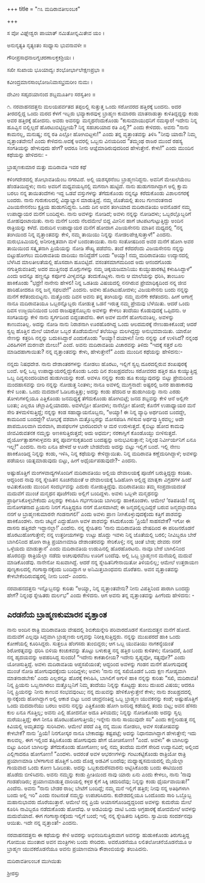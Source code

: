 +++
title = "೧೩ ಮದಿರಾವತೀಲಂಬಕ"

+++


ಸ ವೋ ವಿಘ್ನೇಶ್ವರಃ ಪಾಯಾತ್ ನಮಿತೋನ್ನಮಿತೇವ ಯಂ ।

ಅನುನೃತ್ಯತಿ ನೃತ್ಯಂತಂ ಸಂಧ್ಯಾಸು ಭುವನಾವಳೀ ॥

ಗೌರೀಪ್ರಸಾಧನಾಲಗ್ನಚರಣಾಲಕ್ತಕಶ್ರಿಯಃ ।

ಸಖೀ ಸುಖಾಯ ಭೂಯಾದ್ವಃ ಶಂಭೋರ್ಭಾಲೇಕ್ಷಣಪ್ರಭಾ ॥

ಕವೀಂದ್ರಮಾನಸಾಂಭೋಜನಿವಾಸಭ್ರಮರೀಂ ನುಮಃ ।

ದೇವೀಂ ಸಹೃದಯಾನಂದ ಶಬ್ದಮೂರ್ತಿಂ ಸರಸ್ವತೀಂ ॥

೧. ನರವಾಹನದತ್ತನು ಮಲಯಪರ್ವತದ ತಪ್ಪಲಲ್ಲಿ ಸುತ್ತುತ್ತ ಒಂದು ಸರೋವರದ ಹತ್ತಿರಕ್ಕೆ ಬಂದನು. ಅದರ ತೀರದಲ್ಲಿದ್ದ ಒಂದು ಮರದ ಕೆಳಗೆ ಇಬ್ಬರು ಭವ್ಯಾಕಾರವುಳ್ಳ ಬ್ರಾಹ್ಮಣ ಕುಮಾರರು ಮಾತನಾಡುತ್ತಾ ಕುಳಿತಿದ್ದದ್ದನ್ನು ಕಂಡು ಅವರ ಹತ್ತಿರಕ್ಕೆ ಹೋದನು. ಅವರು ಅವನನ್ನು ಮನ್ಮಥನೆಂದುಕೊಂಡು “ಕುಸುಮಾಯುಧನಿಗೆ ನಮಸ್ಕಾರ! ಇದೇನು ನಿನ್ನ ಹೂವ್ವಿನ ಬಿಲ್ಲಿಲ್ಲದೆ ಹೊರಟುಬಿಟ್ಟಿದ್ದೀಯೆ? ನಿನ್ನ ಸಹಚರಿಯಾದ ರತಿ ಎಲ್ಲಿ?” ಎಂದು ಕೇಳಿದರು. ಅವನು "ನಾನು ಕಾಮನಲ್ಲ, ಮನುಷ್ಯ; ನನ್ನ ರತಿ ಎಲ್ಲೋ ಹೋಗಿಬಿಟ್ಟಳು!" ಎಂದು ತನ್ನ ವೃತ್ತಾಂತವನ್ನು ತಿಳಿಸಿ "ನೀವು ಯಾರು? ನಿಮ್ಮ ವೃತ್ತಾಂತವೇನು! ಎಂದು ಕೇಳಿದನು.ಅದಕ್ಕೆ ಅವರಲ್ಲಿ ಒಬ್ಬನು ವಿನಯದಿಂದ “ತಮ್ಮಂಥ ರಾಜರ ಮುಂದೆ ರಹಸ್ಯ ಸಂಗತಿಯನ್ನು ಹೇಳುವುದು ಹೇಗೆ? ಆದರೂ ನೀನು ಆಜ್ಞೆಮಾಡಿರುವುದರಿಂದ ಹೇಳುತ್ತೇನೆ. ಕೇಳು!” ಎಂದು ಮುಂದಿನ ಕಥೆಯನ್ನು ಹೇಳಿದನು: -





ಬ್ರಾಹ್ಮಣಕುಮಾರ ಮತ್ತು ಮದಿರಾವತಿ ಇವರ ಕಥೆ


ಕಳಿಂಗದೇಶದಲ್ಲಿ ಶೋಭಾವತಿಯೆಂಬ ನಗರವಿದೆ. ಅಲ್ಲಿ ಯಶಸ್ಕರನೆಂಬ ಬ್ರಾಹ್ಮಣನಿದ್ದನು. ಅವನಿಗೆ ಮೇಖಲೆಯೆಂಬ ಹೆಂಡತಿಯಿದ್ದಳು; ನಾನು ಅವರಿಗೆ ಮಧ್ಯವಯಸ್ಸಿನಲ್ಲಿ ಮಗನಾಗಿ ಹುಟ್ಟಿದೆ. ನಾನು ಹುಡುಗನಾಗಿದ್ದಾಗ ಅಲ್ಲಿ ಕ್ಷಾಮ ಬರಲು ನನ್ನ ತಾಯಿತಂದೆಗಳು ಇದ್ದ ಒಡವೆ ವಸ್ತುಗಳನ್ನು ತೆಗೆದುಕೊಂಡು ನನ್ನನ್ನೂ ಕರೆದುಕೊಂಡು ವಿಶಾಲನಗರಕ್ಕೆ ಬಂದರು. ನಾನು ಗುರುಕುಲದಲ್ಲಿ ವಿದ್ಯಾಭ್ಯಾಸ ಮಾಡುತ್ತಿದ್ದೆ. ನಮ್ಮ ಜೊತೆಯಲ್ಲಿ ತುಂಬ ಗುಣವಂತನಾದ ವಿಜಯಸೇನನೆಂಬ ಕ್ಷತ್ರಿಯ ಹುಡುಗನಿದ್ದನು. ಒಂದು ದಿನ ಅವನ ತಂಗಿಯಾದ ಮದಿರಾವತಿಯು ಅವನೊಡನೆ ನಮ್ಮ ಉಪಾಧ್ಯಾಯರ ಮನೆಗೆ ಬಂದಿದ್ದಳು. ನಾನು ಅವಳನ್ನು ನೋಡಿದೆ; ಅವಳು ನನ್ನನ್ನು ನೋಡಿದಳು; ಒಬ್ಬರಲ್ಲೊಬ್ಬರಿಗೆ ಮೋಹವುಂಟಾಯಿತು. ನಾನು ಮನೆಗೆ ಬಂದು ನೆಲದಮೇಲೆ ಬಿದ್ದ ಮೀನಿನ ಹಾಗೆ ಚಟಪಟಗುಟ್ಟುತ್ತಿದ್ದು ಅಂದಿನ ರಾತ್ರಿಯನ್ನು ಕಳೆದೆ. ಮರುದಿನ ಉಪಾಧ್ಯಾಯರ ಮನೆಗೆ ಹೋದಾಗ ವಿಜಯಸೇನನು ಮಾತಿನ ಮಧ್ಯದಲ್ಲಿ “ನನ್ನ ತಂಗಿಯಿಂದ ನಿನ್ನ ವೃತ್ತಾಂತವನ್ನು ಕೇಳಿ, ನಮ್ಮ ತಾಯಿಯು ನಿನ್ನನ್ನು ನೋಡಲಪೇಕ್ಷಿಸುತ್ತಾಳೆ!” ಎಂದನು. ಮರುಭೂಮಿಯಲ್ಲಿ ಅನೀರೀಕ್ಷಿತವಾಗಿ ಮಳೆ ಬಂದಂತಾಯಿತು. ನಾನು ಸಂತೋಷದಿಂದ ಅವರ ಮನೆಗೆ ಹೋಗಿ ಅವರ ತಾಯಿಯಿಂದ ಸತ್ಕೃತನಾಗಿ ಪ್ರಿಯೆಯನ್ನು ನೋಡಿ ಸೌಖ್ಯ ಪಡೆದೆನು. ತಂದೆ ಕರೆದರೆಂದು ವಿಜಯಸೇನನು ನನ್ನನ್ನು ಬಿಟ್ಟುಹೋಗಲು ಮದಿರಾವತಿಯ ದಾದಿಯು ನಾನಿದ್ದೆಡೆಗೆ ಬಂದು “ಅಯ್ಯಾ! ನಮ್ಮ ಮದಿರಾವತಿಯು ಉದ್ಯಾನದಲ್ಲಿ ಬೆಳೆಸಿದ ಮಾಲತೀಲತೆಯಲ್ಲಿ ಹೊಸದಾಗಿ ಹೂಬಿಟ್ಟಿದೆ. ವಸಂತಸಮಾಗಮದಿಂದ ಅದು ಆನಂದಗೊಂಡು ನಗುತ್ತಿರುವಂತಿದೆ; ಅದರ ಮುತ್ತಿನಂಥ ಮೊಗ್ಗುಗಳನ್ನು ನಮ್ಮ ಚಿಕ್ಕಯಜಮಾನಿಯು ಕುಯ್ದುಹಾರಕಟ್ಟಿ ಕಳುಹಿಸಿದ್ದಾಳೆ” ಎಂದು ಅದನ್ನೂ ಹಣ್ಣನ್ನೂ ಕರ್ಪೂರ ವೀಳ್ಯವನ್ನೂ ತಂದುಕೊಟ್ಟಳು. ನಾನು ಆ ಮಾಲೆಯನ್ನು ಧರಿಸಿ, ತಾಂಬೂಲ ಹಾಕಿಕೊಂಡು “ಭದ್ರೇ! ನಾನೇನು ಹೇಳಲಿ! ನಿನ್ನ ಒಡತಿಯ ವಿಷಯದಲ್ಲಿ ನನಗಿರುವ ಪ್ರೇಮಾಧಿಕ್ಯದಿಂದ ನನ್ನ ಜೀವ ಹಾರಿಹೋದರೂ ನನ್ನ ಜನ್ಮ ಸಫಲವೇ!” ಎಂದನು. ಅವಳು ಹೊರಟುಹೋದಳು; ವಿಜಯಸೇನನು ಬಂದು ನನ್ನನ್ನು ಮನೆಗೆ ಕರೆತಂದುಬಿಟ್ಟನು. ಮತ್ತೊಂದು ದಿವಸ ಅವನು ತನ್ನ ತಂಗಿಯನ್ನು ನಮ್ಮ ಮನೆಗೇ ಕರೆತಂದನು. ಹೀಗೆ ಆಗಾಗ್ಗೆ ನಾನೂ ಮದಿರಾವತಿಯೂ ಒಬ್ಬರನ್ನೊಬ್ಬರು ನೋಡುತ್ತ ಒಡನೆ ಇರುತ್ತ ನಮ್ಮ ಪ್ರೇಮವು ಬೆಳೆಯಿತು. ಆದರೆ ಒಂದು ದಿವಸ ಉಜ್ಜಯಿನಿಯಿಂದ ಬಂದ ರಾಜಪುತ್ರನೊಬ್ಬನು ಅವಳನ್ನು ಕೇಳಲು ತಂದೆಯು ಕೊಡುವುದಕ್ಕೆ ಒಪ್ಪಿದನು. ಆ ಸಂಗತಿಯನ್ನು ಕೇಳಿ ನಾನು ಸ್ವರ್ಗದಿಂದ ಬಿದ್ದಂತಾದೆನು. ಈಗ ಅವಳ ಮನೆಗೆ ಹೋಗುವಂತಿಲ್ಲ. ಅವಳನ್ನು ಕಾಣುವಂತಿಲ್ಲ. ಅದನ್ನು ನೋಡಿ ನಾನು ನಿರಾಶನಾಗಿ ಊರಹೊರಗಿದ್ದ ಒಂದು ಆಲದಮರಕ್ಕೆ ನೇಣುಹಾಕಿಕೊಂಡೆ; ಆದರೆ ಸ್ವಲ್ಪ ಹೊತ್ತಿನ ಮೇಲೆ ಯಾರೋ ಒಬ್ಬರ ತೊಡೆಯಮೇಲೆ ತಲೆಯಿಟ್ಟು ಮಲಗಿದ್ದದ್ದು ಅನುಭವವಾಯಿತು. ಯಾರೋ ನೇಣನ್ನು ಕತ್ತರಿಸಿ ನನ್ನನ್ನು ಬದುಕಿಸಿದ್ದಾರೆ ಎಂದುಕೊಂಡು “ಅಯ್ಯಾ! ದಯಾಳು! ನೀನು ನನ್ನನ್ನು ಏಕೆ ಉಳಿಸಿದೆ? ನನ್ನಂಥ ವಿರಹಿಗಳಿಗೆ ಮರಣವೇ ಮೇಲು!” ಎಂದೆ. ಅವನು ಮದಿರಾವತಿಯ ವಿಚಾರವನ್ನು ತಿಳಿದು “ಇದಕ್ಕೆ ಸತ್ತರೆ ಏನು ಮಾಡಿದಹಾಗಾಯಿತು? ನನ್ನ ವೃತ್ತಾಂತವನ್ನು ಕೇಳು, ಹೇಳುತ್ತೇನೆ!” ಎಂದು ಮುಂದಿನ ಕಥೆಯನ್ನು ಹೇಳಿದನು:-

ನನ್ನದು ನಿಷಧದೇಶ. ನಾನು ದೇಶಾಂತರಗಳನ್ನು ನೋಡಲು ಹೊರಟು, ಇಲ್ಲಿಗೆ ಸ್ವಲ್ಪ ದೂರದಲ್ಲಿರುವ ಶಂಖಪುರಕ್ಕೆ ಬಂದೆ. ಅಲ್ಲಿ ಒಬ್ಬ ಉಪಾಧ್ಯಾಯರಲ್ಲಿದ್ದುಕೊಂಡು ಒಂದು ದಿನ ಶಂಖಹ್ರದವೆಂಬ ಸರೋವರದ ಹತ್ತಿರ ಹೂ ಕುಯ್ಯುತ್ತಿದ್ದ ಒಬ್ಬ ದಿವ್ಯಸುಂದರಿಯಾದ ಹುಡುಗಿಯನ್ನು ಕಂಡೆ. ಅವಳೂ ನನ್ನನ್ನು ಕಂಡು ಹೂ ಕುಯ್ಯುವುದನ್ನು ಬಿಟ್ಟು ಪ್ರೇಮದಿಂದ ಮಂದಹಾಸವನ್ನು ಬೀರಿ ನನ್ನನ್ನು ನೋಡುತ್ತ ನಿಂತಳು; ನಾನೂ ಅವಳಲ್ಲಿ ಮುಗ್ಧನಾದೆ: ಅಷ್ಟರಲ್ಲಿ ಜನರ ಹಾಹಾಕಾರವು ಕೇಳಿ ಬಂತು. ಒಂದು ಮದದಾನೆ ಓಡಿಬರುತ್ತಿತ್ತು; ಅದನ್ನು ಕಂಡು ಹೆದರಿದ ಆ ಹುಡುಗಿಯನ್ನು ನಾನು ಎರಡು ತೋಳುಗಳಲ್ಲಿಯೂ ಎತ್ತಿಕೊಂಡು ಜನಮಧ್ಯಕ್ಕೆ ತೆಗೆದುಕೊಂಡು ಹೋಗಿಬಿಟ್ಟೆ; ಜನದ ಶಬ್ದವನ್ನು ಕೇಳಿ ಆನೆ ಅಲ್ಲಿಗೇ ಬಂತು; ಎಲ್ಲರೂ ಚೆಲ್ಲಾಪಿಲ್ಲಿಯಾದರು. ಅವಳೆಲ್ಲೋ ಹೋದಳು; ನಾನೆಲ್ಲೋ ಹೋದೆ; ಕೊನೆಗೆ ಉಪಾಧ್ಯಾಯರ ಮನೆ ಸೇರಿ ತಳಮಳಿಸುತ್ತಿದ್ದೆ; ನನ್ನನ್ನು ಕಂಡ ಸಹಾಧ್ಯಾಯನೊಬ್ಬನು, “ಅಯ್ಯಾ! ಈ ನಿನ್ನ ವ್ಯಾಧಿ ಅರ್ಥದಿಂದ ಬಂದದ್ದೇ, ಕಾಮದಿಂದ ಬಂದದ್ದೇ? ಲೋಭಕ್ಕೆ ವಶವಾಗಿ ಮತ್ತೊಬ್ಬರನ್ನು ಮೋಸಪಡಿಸಿ ಗಳಿಸುವ ಅರ್ಥವು ಸ್ಥಿರವಲ್ಲ; ಅದೇ ಪಾಪಮೂಲವಾಗಿ ಮರವಾಗಿ, ಪಾಪಫಲಗಳ ಭಾರದಿಂದಲೇ ಆ ಮರ ಉರುಳುತ್ತದೆ. ಕೈಬಿಟ್ಟು ಹೋದ ಕಾಮವು ಜೀವವಿರುವತನಕ ನಮ್ಮನ್ನು ಅಣಕಿಸುತ್ತಿರುತ್ತದೆ; ಅದು ಅಧರ್ಮ; ನರಕಾಗ್ನಿಗೆ ಕೊಂಡೊಯ್ದು ಬೀಳಿಸುತ್ತದೆ. ಧೈರ್ಯೋತ್ಸಾಹಗಳುಳ್ಳವನು ತನ್ನ ಪೂರ್ವಸುಕೃತದಿಂದ ಬಂದಷ್ಟನ್ನು ಅನುಭವಿಸುತ್ತಾನೆ; ನಿನ್ನಂಥ ನಿರ್ವೀರ್ಯನಿಗೆ ಏನೂ ಇಲ್ಲ!” ಎಂದನು. ನಾನು ಏನೂ ಹೇಳದೆ ಆ ಊರೇ ಬೇಡವೆಂದು ಅದನ್ನು ಬಿಟ್ಟು ಇಲ್ಲಿಗೆ ಬಂದೆ. ಇಲ್ಲಿ ನೇಣು ಹಾಕಿಕೊಂಡಿದ್ದ ನಿನ್ನನ್ನು ಕಂಡು, ಇಳಿಸಿ, ನಿನ್ನ ಕಥೆಯನ್ನು ಕೇಳಿದ್ದಾಯಿತು. ನಿನ್ನ ಮದಿರಾವತಿ ಕಣ್ಣೆದುರಿಗಿದ್ದಾಳೆ; ಅವಳನ್ನು ಪಡೆಯಲು ಯತ್ನಮಾಡುವುದು ಬಿಟ್ಟು, ಹೀಗೆ ಅಧೈರ್ಯಪಡುವುದೇ?- ಎಂದನು.

ಅಷ್ಟುಹೊತ್ತಿಗೆ ಮಂಗಳವಾದ್ಯಗಳೊಂದಿಗೆ ಮದಿರಾವತಿಯು ಅಲ್ಲಿಯ ದೇವಾಲಯಕ್ಕೆ ಪೂಜೆಗೆ ಬರುತ್ತಿದ್ದದ್ದು ಕಂಡಿತು. ಆದ್ದರಿಂದ ನಾವು ನನ್ನ ಸ್ನೇಹಿತನ ಸೂಚನೆಯಂತೆ ಆ ದೇವಾಲಯಕ್ಕೆ ಓಡಿಹೋಗಿ ಅಲ್ಲಿದ್ದ ಮಾತೃಕಾ ವಿಗ್ರಹಗಳ ಹಿಂದೆ ಅವಿತುಕೊಂಡು ಮುಂದಿನ ಸಂದರ್ಭವನ್ನು ಎದುರು ನೋಡುತ್ತಿದ್ದೆವು. ಮದಿರಾವತಿಯು ತಮ್ಮ ಸಂಪ್ರದಾಯದಂತೆ ಮದುವೆಗೆ ಮುಂಚೆ ಮನ್ಮಥನ ಪೂಜೆಗೆಂದು ಅಲ್ಲಿಗೆ ಬಂದಿದ್ದಳು. ಅವಳು ಒಬ್ಬಳೇ ಮನ್ಮಥನನ್ನು ಪ್ರಾರ್ಥಿಸಿಕೊಳ್ಳಬೇಕೆಂದು ಎಲ್ಲರನ್ನು ಕಳುಹಿಸಿ ಗರ್ಭಗುಡಿಯ ಬಾಗಿಲನ್ನು ಹಾಕಿಕೊಂಡಳು. ಆಮೇಲೆ ‘ರತಿಪತಿಯೆ! ನನ್ನ ಮನೋಗತನಾದ ಪ್ರಿಯನು ನಿನಗೆ ಗೊತ್ತಿದ್ದರೂ ನನಗೆ ಮೋಸವಾಗಿದೆ; ಈ ಜನ್ಮದಲ್ಲಿಲ್ಲದಿದ್ದರೆ ಬರುವ ಜನ್ಮದಲ್ಲಾದರೂ ನನಗೆ ಆ ಬ್ರಾಹ್ಮಣಕುಮಾರನೇ ಗಂಡನಾಗಲಿ!’ ಎಂದು ಅವಳು ಪ್ರಾಣ ನೀಗಿಕೊಳ್ಳುವುದಕ್ಕೆಂದು ಕತ್ತಿಗೆ ಪಾಶವನ್ನು ಹಾಕಿಕೊಂಡಳು. ನಾನು ಚಟ್ಟನೆ ಎದ್ದುಹೋಗಿ ಅವಳ ಪಾಶವನ್ನು ಕಸಿದುಕೊಂಡು ‘ಪ್ರಿಯೆ! ಸಾಹಸವೇಕೆ? ಇಗೋ ಈ ದಾಸನು ಹತ್ತಿರವೇ ಇದ್ದಾನಲ್ಲಾ!’ ಎಂದೆನು. ನನ್ನ ಸ್ನೇಹಿತನು ‘ನಾನು ಮದಿರಾವತಿಯ ವೇಷದಿಂದ ಈ ಪರಿಜನರೊಡನೆ ಹೊರಟುಹೋಗುತ್ತೇನೆ; ನನ್ನ ಉತ್ತರೀಯಗಳನ್ನು ಉಟ್ಟು ಹೊದ್ದು ಇವಳು ನಿನ್ನ ಜೊತೆಯಲ್ಲಿ ಬರಲಿ; ನೀವಿಬ್ಬರೂ ಬೇರೆ ಬಾಗಿಲಿನಿಂದ ಹೋಗಿ ರಾತ್ರಿ ಪ್ರಯಾಣಮಾಡಿ ದೇಶಾಂತರವನ್ನು ಸೇರಿಕೊಳ್ಳಿ; ನನ್ನ ಚಿಂತೆ ಬೇಡ; ದೇವರು ನನಗೆ ಒಳ್ಳೆಯದು ಮಾಡುತ್ತಾನೆ’ ಎಂದು ಮದಿರಾವತಿಯ ಉಡುಪಿನಲ್ಲಿ ಹೊರಹೊರಟನು. ನಾವೂ ಬೇರೆ ಬಾಗಿಲಿನಿಂದ ಹೊರಬಿದ್ದು ರಾತ್ರಿಯೆಲ್ಲಾ ನಡೆದು ಅಚಲಪುರವೆಂಬ ಊರಿಗೆ ಬಂದೆವು. ಅಲ್ಲಿ ಒಬ್ಬ ಬ್ರಾಹ್ಮಣನ ಮನೆಯಲ್ಲಿ ಮದುವೆ ಮಾಡಿಕೊಂಡೆವು. ನಾನೇನೋ ಸುಖವಾಗಿದ್ದೆ. ಆದರೆ ನನ್ನ ಸ್ನೇಹಿತನಿಗೇನಾಯಿತೋ ತಿಳಿಯಲಿಲ್ಲ; ಆಮೇಲೆ ಉತ್ತರಾಯಣ ಪುಣ್ಯಕಾಲದಲ್ಲಿ ಗಂಗಾಸ್ನಾನಕ್ಕೆಂದು ಬಂದಿದ್ದಾಗ ಆ ಅನಿಮಿತ್ತಬಾಂಧವನು ದೊರೆತನು. ಅವನ ವೃತ್ತಾಂತವನ್ನು ಕೇಳಬೇಕೆಂದಿರುವಷ್ಟರಲ್ಲಿ ನೀನು ಬಂದೆ- ಎಂದನು.

ನರವಾಹನದತ್ತನು ಇನ್ನೊಬ್ಬನನ್ನು ಕುರಿತು “ಅಯ್ಯಾ, ನಿನ್ನ ವೃತ್ತಾಂತವೇನು? ನೀನು ವಿಪತ್ತಿನಿಂದ ಪಾರಾಗಿ ಬಂದದ್ದು ಹೇಗೆ? ನಿನ್ನಂಥ ಸ್ನೇಹಿತರು ದುರ್ಲಭ” ಎಂದು ಕೇಳಿದನು. ಆಗ ಅವನು ತನ್ನ ವೃತ್ತಾಂತವನ್ನು ಹೀಗೆಂದು ಹೇಳಿದನು: -


##  ಎರಡನೆಯ ಬ್ರಾಹ್ಮಣಕುಮಾರನ ವೃತ್ತಾಂತ


ನಾನು ಅಂದಿನ ರಾತ್ರಿ ಮದಿರಾವತಿಯ ವೇಷದಲ್ಲಿ ಶಿಬಿಕೆಯನ್ನೇರಿ ಪರಿವಾರದೊಡನೆ ಸೋಮದತ್ತನ ಮನೆಗೆ ಹೋದೆ. ಮದುವೆಗೆ ಎಲ್ಲವೂ ಸಿದ್ಧವಾಗಿ ಬ್ರಾಹ್ಮಣರು ಲಗ್ನವನ್ನು ನಿರೀಕ್ಷಿಸುತ್ತಿದ್ದರು. ನನ್ನನ್ನು ಮುಖಪರದೆ ಹಾಕಿ ಒಂದು ಕೋಣೆಯಲ್ಲಿ ಕೂರಿಸಿದ್ದರು. ಸುತ್ತಲೂ ಹೆಂಗಸರು ತುಂಬಿದ್ದರು; ಆಗ ಒಬ್ಬ ಯುವತಿಯು ನಾಗಕನ್ಯೆಯಂತೆ ಶಿರೋರತ್ನವನ್ನು ಧರಿಸಿ ಬಿಳಿಯ ಕಂಚುಕವನ್ನು ತೊಟ್ಟು ಬಳುಕುತ್ತ ನನ್ನ ಹತ್ತಿರ ಬಂದು ಕುಳಿತಳು; ನೋಡಿದರೆ, ಹಿಂದೆ ನನ್ನ ಹೃದಯವನ್ನು ಅಪಹರಿಸಿದ್ದ ಸುಂದರಿ! “ಇದೇನು ಕಾಕತಾಲೀಯ? ಇದೇನು ಸ್ವಪ್ನವೋ, ಸತ್ಯವೋ?” ಎಂದು ಯೋಚಿಸುತ್ತಿದ್ದೆ. ಅವಳು ಮದಿರಾವತಿಯ ಆಪ್ತಸಖಿಯಂತೆ; ಆದ್ದರಿಂದ ಅವಳನ್ನು ಗಂಡನ ಮನೆಗೆ ಹೋಗುವುದಕ್ಕೆ ಮುಂಚೆ ನೋಡಿ ಹೋಗುವುದಕ್ಕೆಂದು ಬಂದಿದ್ದಳು; ಅವಳು ‘ನಾನು ನನ್ನ ಸಖಿಯೊಡನೆ ಒಂದು ಕ್ಷಣ ಗೋಪ್ಯವಾಗಿ ಮಾತನಾಡಬೇಕು’ ಎಂದು ಎಲ್ಲರನ್ನೂ ಹೊರಕ್ಕೆ ಕಳುಹಿಸಿ, ಬಾಗಿಲಿಗೆ ಅಗುಳಿ ಹಾಕಿ ನನ್ನನ್ನು ಕುರಿತು “ಸಖಿ, ಮದಿರಾವತಿ! ನಿನ್ನ ಪ್ರಿಯನು ಒಬ್ಬನಾಗಿರಲು ಮತ್ತೊಬ್ಬನಿಗೆ ನಿಮ್ಮ ತಂದೆಯು ನಿನ್ನನ್ನು ಕೊಟ್ಟದ್ದು ತುಂಬ ದುಃಖದ ವಿಷಯ; ಆದರೂ ನಿನ್ನ ಪ್ರಿಯನನ್ನು ನೀನು ಕಾಣುವ ಸಂಭವವುಂಟು; ನನ್ನ ದುಃಖವನ್ನು ಹೇಳಿಕೊಳ್ಳುತ್ತೇನೆ ಕೇಳು; ನಾನು ಶಂಖಹ್ರದದಲ್ಲಿ ಸ್ನಾನಕ್ಕೆಂದು ಹೋಗಿದ್ದಾಗ ಅಲ್ಲಿ ಆಕಾಶ ಬಿಟ್ಟು ಬಂದ ಚಂದ್ರನಂತಿದ್ದ ಒಬ್ಬ ಬ್ರಾಹ್ಮಣ ಯುವಕನನ್ನು ಕಂಡೆ; ಅಷ್ಟುಹೊತ್ತಿಗೆ ಒಂದು ಮದದಾನೆಯು ಬರಲು ಅವನು ನನ್ನನ್ನು ಎತ್ತಿಕೊಂಡು ಹೋಗಿ ಜನರಿದ್ದ ಕಡೆಯಲ್ಲಿ ತಂದು ಬಿಟ್ಟ; ಅವನ ಹೆಸರು ಕುಲ ಏನೂ ಗೊತ್ತಿಲ್ಲ; ಅವನು ಎಲ್ಲಿ ಹೋದನೋ ಅದೂ ತಿಳಿಯದು; ನಿನ್ನನ್ನು ನೋಡಿಕೊಂಡು ಅದನ್ನು ಸ್ವಲ್ಪ ಮರೆಯುತ್ತಿದ್ದೆ; ಈಗ ನೀನೂ ಹೊರಟುಹೋಗುತ್ತೀಯೆ; ಇನ್ನೇನು ನಾನು ಸಾಯುವುದೇ ಸರಿ” ಎಂದು ಕಣ್ಣೀರಿಡುತ್ತ ನನ್ನ ಕಿವಿಯಲ್ಲಿ ಅಮೃತವನ್ನು ಸುರಿಸಿದಳು. ಆಮೇಲೆ ಪರದೆ ಎತ್ತಿ ನನ್ನ ಮುಖ ನೋಡಲು, ಅವಳ ಸಂತೋಷವನ್ನು ಕೇಳಬೇಕೆ? ನಾನು ‘ಪ್ರಿಯೆ! ನಿನಗೋಸ್ಕರ ನಾನೂ ಬೇಕಾದಷ್ಟು ಕಷ್ಟಪಟ್ಟೆ; ಅದನ್ನು ನಿಧಾನವಾಗಿದ್ದಾಗ ಹೇಳುತ್ತೇನೆ; ಇದು ಕಾಲವಲ್ಲ. ಈಗ ಇಲ್ಲಿಂದ ತಪ್ಪಿಸಿಕೊಂಡು ಹೋಗುವುದು ಹೇಗೆ ಯೋಚಿಸೋಣ! “ಎಂದೆ. ಅವಳು” ಈ ಬಾಗಿಲನ್ನು ಬಿಟ್ಟು ಹಿಂದಿನ ಬಾಗಿಲನ್ನು ತೆಗೆದುಕೊಂಡು ಹೋಗೋಣ; ಅಲ್ಲಿ ನಮ್ಮ ತಂದೆಯ ಮನೆಗೆ ಸೇರಿದ ಉದ್ಯಾನವಿದೆ; ಅಲ್ಲಿಂದ ಎಲ್ಲಿಗಾದರೂ ಹೋಗೋಣ! “ಎಂದಳು. ಅದರಂತೆ ಅವಳ ಆಭರಣಗಳನ್ನು ಗಂಟುಕಟ್ಟಿಕೊಂಡು ರಾತ್ರಿಯೋ ರಾತ್ರಿ ಪ್ರಯಾಣಮಾಡಿ ಬೆಳಗಾಗುವ ಹೊತ್ತಿಗೆ ಒಂದು ದೊಡ್ಡ ಅಡವಿಗೆ ಬಂದೆವು; ಮಧ್ಯಾಹ್ನಸಮಯದಲ್ಲಿ ಮೈಯೆಲ್ಲಾ ಗಾಯವಾದ ಒಂದು ಕೋಣ ಓಡಿಬಂತು. ಅದನ್ನು ಒಬ್ಬಕುದುರೆಸವಾರನು ಅಟ್ಟಿಸಿಕೊಂಡು ಬಂದು ಈಟಿಯಿಂದ ಹೊಡೆದು ಬೀಳಿಸಿದನು. ಅವನು ನಮ್ಮನ್ನು ಕಂಡು ಪ್ರೀತಿಯಿಂದ ನಾವು ಯಾರು ಏನು ಎಂದು ಕೇಳಲು, ನಾನು ‘ನಾವು ಗಂಡಹೆಂಡಿರು; ಪ್ರಯಾಣಮಾಡುತ್ತ ದಾರಿಯಲ್ಲಿ ಕಳ್ಳರ ಕೈಗೆ ಸಿಕ್ಕಿ ಚದುರಿದೆವು; ನಿನ್ನನ್ನು ಕಂಡು ಧೈರ್ಯವಾಯಿತು!” ಎಂದೆನು. ಅವನು “ನಾನು ಬೇಡರ ರಾಜ; ಬೇಟೆಗೆ ಬಂದಿದ್ದೆ; ನಮ್ಮ ಮನೆ ಇಲ್ಲಿಗೆ ಹತ್ತಿರ; ನೀವು ನನ್ನ ಅತಿಥಿಗಳಾಗಿ ಬಂದು ಅಲ್ಲಿ ಇರಿ” ಎಂದು ನಂಟನಂತೆ ನಮ್ಮನ್ನು ಉಪಚರಿಸಿದನು. ಕುದೇಶದಲ್ಲಿಯೂ ಒಂದೊಂದು ಸಾರಿ ಒಬ್ಬೊಬ್ಬ ಮಹಾನುಭಾವರು ದೊರೆಯುತ್ತಾರೆ. ಆಮೇಲೆ ನನ್ನ ಪ್ರಿಯೆ ಆಯಾಸಗೊಂಡಿದ್ದದ್ದರಿಂದ ಅವಳನ್ನು ಕುದುರೆಯ ಮೇಲೆ ಕೂರಿಸಿ ನಾವಿಬ್ಬರೂ ನಡೆದುಕೊಂಡು ಹೋದೆವು. ಆ ಅಡವಿಯನ್ನು ದಾಟಿ ಒಂದು ಅಗ್ರಹಾರಕ್ಕೆ ಹೋದಮೇಲೆ ಅವಳನ್ನು ಮದುವೆಯಾದೆ. ಈಗ ಗಂಗಾಸ್ನಾನಕ್ಕೆಂದು ಇಲ್ಲಿಗೆ ಬಂದೆ; ಇಲ್ಲಿ ನನ್ನ ಸ್ನೇಹಿತನು ಸಿಕ್ಕಿದನು. ಸ್ವಾಮಿಯ ಸಂದರ್ಶನವೂ ಆಯಿತು. ಇದೇ ನನ್ನ ವೃತ್ತಾಂತ!- ಎಂದನು.

ನರವಾಹನದತ್ತನು ಈ ಕಥೆಯನ್ನು ಕೇಳಿ ಅವರನ್ನು ಅಭಿನಂದಿಸುತ್ತಿರುವಾಗ ಅವನನ್ನು ಹುಡುಕಿಕೊಂಡು ತಿರುಗುತ್ತಿದ್ದ ಗೋಮುಖ ಮುಂತಾದ ಅವನ ಮಂತ್ರಿಗಳು ಬಂದು ಸೇರಿದರು. ಅವರೊಡನೆಯೂ ಲಲಿತಲೋಚನೆಯೊಡನೆಯೂ ಆ ಬ್ರಾಹ್ಮಣ ಯುವಕರೊಡನೆಯೂ ಅವನು ಪ್ರಯಾಣಮಾಡಿ ಕೌಶಾಂಬಿಯನ್ನು ತಲುಪಿದನು.

ಮದಿರಾವತೀಲಂಬಕ ಮುಗಿಯಿತು

ಶ್ರೀರಸ್ತು





